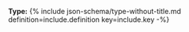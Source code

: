 **Type:**
{% include json-schema/type-without-title.md definition=include.definition key=include.key -%}

